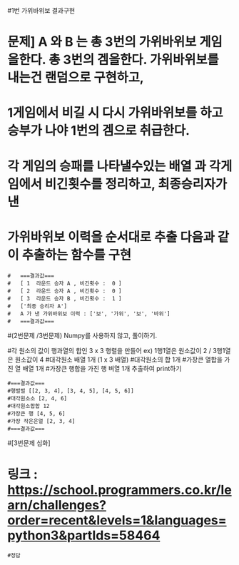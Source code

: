 #1번 가위바위보 결과구현
#  문제] A 와 B 는 총 3번의 가위바위보 게임을한다. 총 3번의 겜을한다. 가위바위보를 내는건 랜덤으로 구현하고,
#          1게임에서 비길 시 다시 가위바위보를 하고 승부가 나야 1번의 겜으로 취급한다. 
# 	각 게임의 승패를 나타낼수있는 배열 과 각게임에서 비긴횟수를 정리하고, 최종승리자가 낸 
# 	가위바위보 이력을 순서대로 추출 다음과 같이 추출하는 함수를 구현
```
#   ===결과값===
#   [ 1  라운드 승자 A , 비긴횟수 :  0 ]
#   [ 2  라운드 승자 A , 비긴횟수 :  0 ]
#   [ 3  라운드 승자 B , 비긴횟수 :  1 ]
#   ['최종 승리자 A']
#   A 가 낸 가위바위보 이력 : ['보', '가위', '보', '바위']
#   ===결과값===
```


#(2번문제 /3번문제) Numpy를 사용하지 않고, 풀이하기.

#각 원소의 값이 행과열의 합인 3 x 3 행렬을 만들어 ex) 1행1열은 원소값이 2 / 3행1열은 원소값이 4
#대각원소 배열 1개 (1 x 3 배열)
#대각원소의 합 1개
#가장큰 열합을 가진 열 배열 1개
#가장큰 행합을 가진 행 벼열 1개 추출하여 print하기
```
#===결과값===
#행렬렬 [[2, 3, 4], [3, 4, 5], [4, 5, 6]]
#대각원소소 [2, 4, 6]
#대각원소합합 12
#가장큰 행 [4, 5, 6]
#가장 작은은열 [2, 3, 4]
#===결과값===
```


#[3번문제 심화]
# 링크 : https://school.programmers.co.kr/learn/challenges?order=recent&levels=1&languages=python3&partIds=58464
 ```
#정답
```




